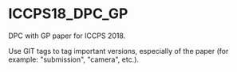 # ICCPS18_DPC_GP
DPC with GP paper for ICCPS 2018.

Use GIT tags to tag important versions, especially of the paper (for example: "submission", "camera", etc.).
